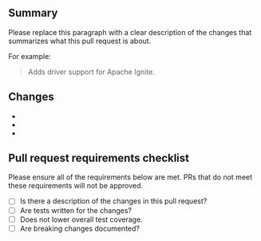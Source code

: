 ## Summary

Please replace this paragraph with a clear description of the changes that summarizes what this pull request is about.

For example:

> Adds driver support for Apache Ignite.

## Changes

- 
- 
- 

## Pull request requirements checklist

Please ensure all of the requirements below are met. PRs that do not meet these
requirements will not be approved.

- [ ] Is there a description of the changes in this pull request?
- [ ] Are tests written for the changes?
- [ ] Does not lower overall test coverage.
- [ ] Are breaking changes documented?
